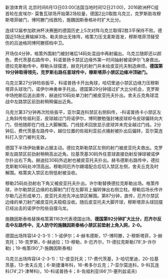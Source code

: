 
新浪体育讯
北京时间6月13日03:00(法国当地时间12日21:00)，2016欧洲杯C组首轮在皮埃尔-
莫鲁瓦球场开始第2场较量，德国2比0取胜乌克兰，克罗斯助攻穆斯塔菲破门，博阿滕门线救险，施魏因斯泰格补时扩大比分。

连续12届参加欧洲杯决赛圈的德国历史上5次对阵乌克兰取得2胜3平保持不败。德国近5场比赛输掉3场，勒夫排出无锋阵，格策力压戈麦斯首发，穆斯塔菲顶替受伤的吕迪格同博阿滕搭档中卫。

开场仅4分钟，格策外围射门被封堵后14码处混战中再射偏出。乌克兰随即还以颜色，费代茨基右路传中，科诺普扬卡禁区边缘外第一时间抽射被诺伊尔飞身救出。德拉克斯勒传中，穆勒头球摆渡，赫克托的射门并未给皮亚托夫制造麻烦。**德国第19分钟取得领先，克罗斯右路任意球传中，穆斯塔菲小禁区边缘冲顶破门。**


乌克兰第27分钟险些扳平，科诺普扬卡开出角球，哈切里迪小禁区边缘力压穆斯塔菲头球攻门，诺伊尔神勇单手托出。德国第29分钟错过扩大比分机会，克罗斯中场抢断后送出直传，赫迪拉10码处单刀射门被皮亚托夫扑出。舍夫丘克角球混战中左路禁区前劲射稍稍偏出近角。


乌克兰第37分钟再次险些扳平，亚尔莫连科禁区右侧斜传，-科诺普扬卡小禁区左上角斜传佐祖利亚，皮球越过门将诺伊尔，博阿滕勉强封堵皮球却令皮球偏转向大门，但他随即在门线上大脚解围。门线技术回放显示皮球并未完全越过门线。2分钟后，费代茨基左路传中，越位位置的佐祖利亚前点捅射被扑出后偏转，亚尔莫连科打入空门被判无效。


德国下半场伊始重新占据主动。德拉克斯勒禁区左侧的射门被皮亚托夫救出。克罗斯左路禁区前劲射稍稍高出近角。拉基茨基30码外任意球直接劲射反弹球被诺伊尔扑出右下角。赫迪拉30码外远射也被皮亚托夫扑出。赫韦德斯右路传中，德拉克斯勒10码处冲顶高出。穆勒同厄齐尔踢墙配合后切入禁区左侧，舍夫丘克及时解围。格策突入禁区右侧低射被没收。


穆勒25码处劲射右下角又被皮亚托夫扑出。许尔勒替换德拉克斯勒出场。格策传球，许尔勒禁区边缘的右脚射门打在左脚背上偏转弹出右侧立柱。穆勒后场长传许尔勒几近形成单刀，皮亚托夫抢先冲出禁区解围。第87分钟，直传，厄齐尔禁区边缘的单刀射门被皮亚托夫稳稳没收。随后皮亚托夫大脚开球，穆斯塔菲头球回摆已经出击的诺伊尔险些自摆乌龙。


施魏因斯泰格替换格策第116次代表德国出场。**德国第92分钟扩大比分，厄齐尔反击中左路传中，无人防守的施魏因斯泰格小禁区前垫射上角入网，2-0。**


德国出场阵容(4-2-3-1)：1-诺伊尔；4-赫韦德斯，17-博阿滕，2-穆斯塔菲，3-赫克托；18-克罗斯，6-赫迪拉；13-穆勒，8-厄齐尔，11-德拉克斯勒(78',9-许尔勒)；19-格策(90',7-施魏因斯泰格)

乌克兰出场阵容(4-2-3-1)：12-皮亚托夫；17-费代茨基，3-哈切里迪，20-拉基茨基，13-舍夫丘克；6-斯捷潘年科，16-希多尔丘克；7-亚尔莫连科，9-科瓦连科(74',21-津琴科)，10-科诺普扬卡；8-佐祖利亚(66',11-塞列兹诺夫)

